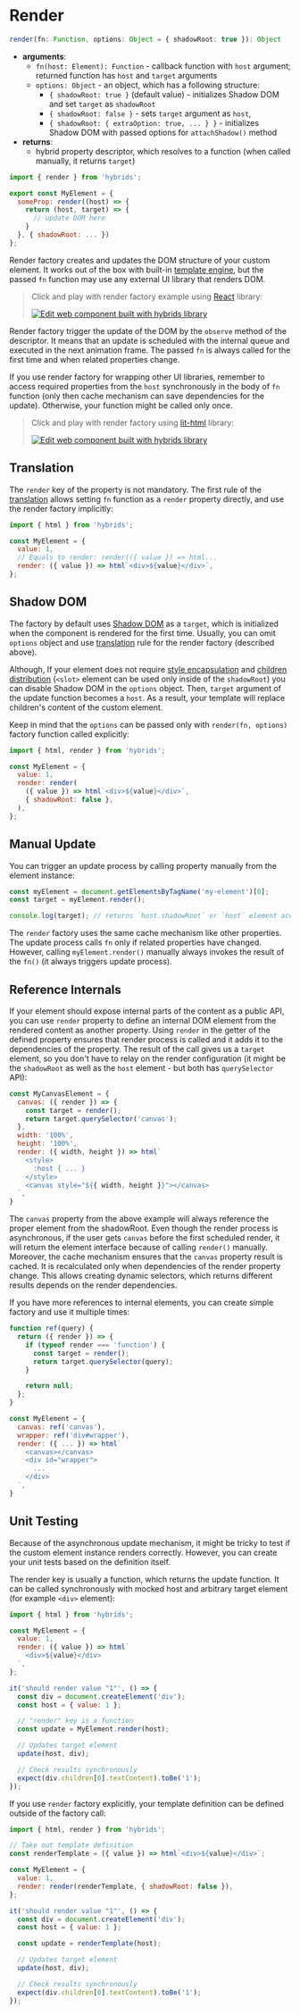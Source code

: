 # Render

```typescript
render(fn: Function, options: Object = { shadowRoot: true }): Object
```

* **arguments**:
  * `fn(host: Element): Function` - callback function with `host` argument; returned function has `host` and `target` arguments
  * `options: Object` - an object, which has a following structure:
    * `{ shadowRoot: true }` (default value) - initializes Shadow DOM and set `target` as `shadowRoot`
    * `{ shadowRoot: false }` - sets `target` argument as `host`,
    * `{ shadowRoot: { extraOption: true, ... } }` - initializes Shadow DOM with passed options for `attachShadow()` method
* **returns**:
  * hybrid property descriptor, which resolves to a function (when called manually, it returns `target`)

```javascript
import { render } from 'hybrids';

export const MyElement = {
  someProp: render((host) => {
    return (host, target) => {
      // update DOM here
    }
  }, { shadowRoot: ... })
};
```

Render factory creates and updates the DOM structure of your custom element. It works out of the box with built-in [template engine](../template-engine/introduction.md), but the passed `fn` function may use any external UI library that renders DOM.

> Click and play with render factory example using [React](http://reactjs.org/) library:
>
> [![Edit <react-counter> web component built with hybrids library](https://codesandbox.io/static/img/play-codesandbox.svg)](https://codesandbox.io/s/react-counter-web-component-built-with-hybrids-library-u0g8k?file=/src/ReactCounter.jsx)

Render factory trigger the update of the DOM by the `observe` method of the descriptor. It means that an update is scheduled with the internal queue and executed in the next animation frame. The passed `fn` is always called for the first time and when related properties change.

If you use render factory for wrapping other UI libraries, remember to access required properties from the `host` synchronously in the body of `fn` function (only then cache mechanism can save dependencies for the update). Otherwise, your function might be called only once.

> Click and play with render factory using [lit-html](https://lit-html.polymer-project.org/) library:
>
> [![Edit <lit-counter> web component built with hybrids library](https://codesandbox.io/static/img/play-codesandbox.svg)](https://codesandbox.io/s/lit-counter-web-component-built-with-hybrids-library-qoqb5?file=/src/LitCounter.js)

## Translation

The `render` key of the property is not mandatory. The first rule of the [translation](../core-concepts/translation.md) allows setting `fn` function as a `render` property directly, and use the render factory implicitly:

```javascript
import { html } from 'hybrids';

const MyElement = {
  value: 1,
  // Equals to render: render(({ value }) => html...
  render: ({ value }) => html`<div>${value}</div>`,
};
```

## Shadow DOM

The factory by default uses [Shadow DOM](https://developer.mozilla.org/docs/Web/Web_Components/Using_shadow_DOM) as a `target`, which is initialized when the component is rendered for the first time. Usually, you can omit `options` object and use [translation](../core-concepts/translation.md) rule for the render factory (described above).

Although, If your element does not require [style encapsulation](https://developers.google.com/web/fundamentals/web-components/shadowdom#styling) and [children distribution](https://developers.google.com/web/fundamentals/web-components/shadowdom#composition_slot) (`<slot>` element can be used only inside of the `shadowRoot`) you can disable Shadow DOM in the `options` object. Then, `target` argument of the update function becomes a `host`. As a result, your template will replace children's content of the custom element.

Keep in mind that the `options` can be passed only with `render(fn, options)` factory function called explicitly:

```javascript
import { html, render } from 'hybrids';

const MyElement = {
  value: 1,
  render: render(
    ({ value }) => html`<div>${value}</div>`,
    { shadowRoot: false },
  ),
};
```

## Manual Update

You can trigger an update process by calling property manually from the element instance:

```javascript
const myElement = document.getElementsByTagName('my-element')[0];
const target = myElement.render();

console.log(target); // returns `host.shadowRoot` or `host` element according to the `shadowRoot` option
```

The `render` factory uses the same cache mechanism like other properties. The update process calls `fn` only if related properties have changed. However, calling `myElement.render()` manually always invokes the result of the `fn()` (it always triggers update process).

## Reference Internals

If your element should expose internal parts of the content as a public API, you can use `render` property to define an internal DOM element from the rendered content as another property. Using `render` in the getter of the defined property ensures that render process is called and it adds it to the dependencies of the property. The result of the call gives us a `target` element, so you don't have to relay on the render configuration (it might be the `shadowRoot` as well as the `host` element - but both has `querySelector` API):

```javascript
const MyCanvasElement = {
  canvas: ({ render }) => {
    const target = render();
    return target.querySelector('canvas');
  },
  width: '100%',
  height: '100%',
  render: ({ width, height }) => html`
    <style>
      :host { ... }
    </style>
    <canvas style="${{ width, height }}"></canvas>
  `,
}
```

The `canvas` property from the above example will always reference the proper element from the shadowRoot. Even though the render process is asynchronous, if the user gets `canvas` before the first scheduled render, it will return the element interface because of calling `render()` manually. Moreover, the cache mechanism ensures that the `canvas` property result is cached. It is recalculated only when dependencies of the render property change. This allows creating dynamic selectors, which returns different results depends on the render dependencies.

If you have more references to internal elements, you can create simple factory and use it multiple times:

```javascript
function ref(query) {
  return ({ render }) => {
    if (typeof render === 'function') {
      const target = render();
      return target.querySelector(query);
    }

    return null;
  };
}

const MyElement = {
  canvas: ref('canvas'),
  wrapper: ref('div#wrapper'),
  render: ({ ... }) => html`
    <canvas></canvas>
    <div id="wrapper">
      ...
    </div>
  `,
}
```

## Unit Testing

Because of the asynchronous update mechanism, it might be tricky to test if the custom element instance renders correctly. However, you can create your unit tests based on the definition itself.

The render key is usually a function, which returns the update function. It can be called synchronously with mocked host and arbitrary target element (for example `<div>` element):

```javascript
import { html } from 'hybrids';

const MyElement = {
  value: 1,
  render: ({ value }) => html`
    <div>${value}</div>
  `,
};

it('should render value "1"', () => {
  const div = document.createElement('div');
  const host = { value: 1 };

  // "render" key is a function
  const update = MyElement.render(host);

  // Updates target element
  update(host, div);

  // Check results synchronously
  expect(div.children[0].textContent).toBe('1');
});
```

If you use `render` factory explicitly, your template definition can be defined outside of the factory call:

```javascript
import { html, render } from 'hybrids';

// Take out template definition
const renderTemplate = ({ value }) => html`<div>${value}</div>`;

const MyElement = {
  value: 1,
  render: render(renderTemplate, { shadowRoot: false }),
};

it('should render value "1"', () => {
  const div = document.createElement('div');
  const host = { value: 1 };

  const update = renderTemplate(host);

  // Updates target element
  update(host, div);

  // Check results synchronously
  expect(div.children[0].textContent).toBe('1');
});
```
